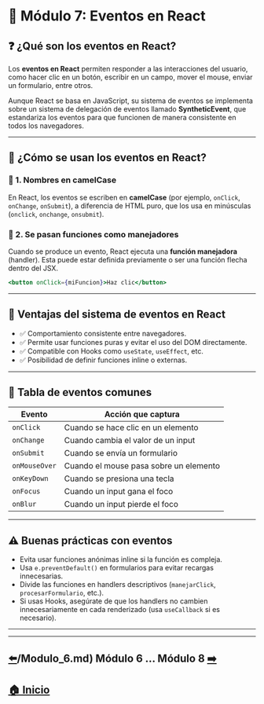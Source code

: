 # 📘 Módulo 7: Eventos en React

## ❓ ¿Qué son los eventos en React?

Los **eventos en React** permiten responder a las interacciones del usuario, como hacer clic en un botón, escribir en un campo, mover el mouse, enviar un formulario, entre otros.

Aunque React se basa en JavaScript, su sistema de eventos se implementa sobre un sistema de delegación de eventos llamado **SyntheticEvent**, que estandariza los eventos para que funcionen de manera consistente en todos los navegadores.

---

## 🔁 ¿Cómo se usan los eventos en React?

### 🔹 1. Nombres en camelCase

En React, los eventos se escriben en **camelCase** (por ejemplo, `onClick`, `onChange`, `onSubmit`), a diferencia de HTML puro, que los usa en minúsculas (`onclick`, `onchange`, `onsubmit`).

### 🔹 2. Se pasan funciones como manejadores

Cuando se produce un evento, React ejecuta una **función manejadora** (handler). Esta puede estar definida previamente o ser una función flecha dentro del JSX.

```jsx
<button onClick={miFuncion}>Haz clic</button>
```

---

## 🧠 Ventajas del sistema de eventos en React

- ✅ Comportamiento consistente entre navegadores.
- ✅ Permite usar funciones puras y evitar el uso del DOM directamente.
- ✅ Compatible con Hooks como `useState`, `useEffect`, etc.
- ✅ Posibilidad de definir funciones inline o externas.

---

## 🔄 Tabla de eventos comunes

| Evento        | Acción que captura                         |
|---------------|--------------------------------------------|
| `onClick`     | Cuando se hace clic en un elemento         |
| `onChange`    | Cuando cambia el valor de un input         |
| `onSubmit`    | Cuando se envía un formulario              |
| `onMouseOver` | Cuando el mouse pasa sobre un elemento     |
| `onKeyDown`   | Cuando se presiona una tecla               |
| `onFocus`     | Cuando un input gana el foco               |
| `onBlur`      | Cuando un input pierde el foco             |

---

## ⚠️ Buenas prácticas con eventos

- Evita usar funciones anónimas inline si la función es compleja.
- Usa `e.preventDefault()` en formularios para evitar recargas innecesarias.
- Divide las funciones en handlers descriptivos (`manejarClick`, `procesarFormulario`, etc.).
- Si usas Hooks, asegúrate de que los handlers no cambien innecesariamente en cada renderizado (usa `useCallback` si es necesario).

---

---

## [⬅️](../Modulo_6:_Estado_con_useStates)/Modulo_6.md) Módulo 6 ... Módulo 8 [➡️](../Modulo_8:_useEffect_–_Ciclo_de_vida_y_efectos_secundarios/Modulo_8.md)

## [🏠 Inicio](../README.md)
